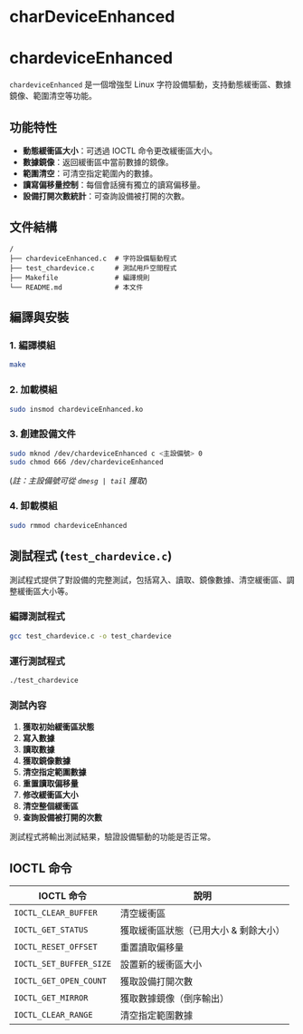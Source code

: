 # charDeviceEnhanced
# chardeviceEnhanced

`chardeviceEnhanced` 是一個增強型 Linux 字符設備驅動，支持動態緩衝區、數據鏡像、範圍清空等功能。

## 功能特性
- **動態緩衝區大小**：可透過 IOCTL 命令更改緩衝區大小。
- **數據鏡像**：返回緩衝區中當前數據的鏡像。
- **範圍清空**：可清空指定範圍內的數據。
- **讀寫偏移量控制**：每個會話擁有獨立的讀寫偏移量。
- **設備打開次數統計**：可查詢設備被打開的次數。

## 文件結構
```
/
├── chardeviceEnhanced.c  # 字符設備驅動程式
├── test_chardevice.c     # 測試用戶空間程式
├── Makefile              # 編譯規則
└── README.md             # 本文件
```

## 編譯與安裝
### 1. 編譯模組
```sh
make
```

### 2. 加載模組
```sh
sudo insmod chardeviceEnhanced.ko
```

### 3. 創建設備文件
```sh
sudo mknod /dev/chardeviceEnhanced c <主設備號> 0
sudo chmod 666 /dev/chardeviceEnhanced
```
(*註：主設備號可從 `dmesg | tail` 獲取*)

### 4. 卸載模組
```sh
sudo rmmod chardeviceEnhanced
```

## 測試程式 (`test_chardevice.c`)
測試程式提供了對設備的完整測試，包括寫入、讀取、鏡像數據、清空緩衝區、調整緩衝區大小等。

### 編譯測試程式
```sh
gcc test_chardevice.c -o test_chardevice
```

### 運行測試程式
```sh
./test_chardevice
```

### 測試內容
1. **獲取初始緩衝區狀態**
2. **寫入數據**
3. **讀取數據**
4. **獲取鏡像數據**
5. **清空指定範圍數據**
6. **重置讀取偏移量**
7. **修改緩衝區大小**
8. **清空整個緩衝區**
9. **查詢設備被打開的次數**

測試程式將輸出測試結果，驗證設備驅動的功能是否正常。

## IOCTL 命令
| IOCTL 命令 | 說明 |
|------------|------|
| `IOCTL_CLEAR_BUFFER` | 清空緩衝區 |
| `IOCTL_GET_STATUS` | 獲取緩衝區狀態（已用大小 & 剩餘大小） |
| `IOCTL_RESET_OFFSET` | 重置讀取偏移量 |
| `IOCTL_SET_BUFFER_SIZE` | 設置新的緩衝區大小 |
| `IOCTL_GET_OPEN_COUNT` | 獲取設備打開次數 |
| `IOCTL_GET_MIRROR` | 獲取數據鏡像（倒序輸出） |
| `IOCTL_CLEAR_RANGE` | 清空指定範圍數據 |

